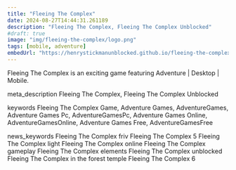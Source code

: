 ```yaml
---
title: "Fleeing The Complex"
date: 2024-08-27T14:44:31.261189
description: "Fleeing The Complex, Fleeing The Complex Unblocked"
#draft: true
image: "img/fleeing-the-complex/logo.png"
tags: [mobile, adventure]
embedUrl: "https://henrystickmanunblocked.github.io/fleeing-the-complex/"
---
```


Fleeing The Complex is an exciting game featuring Adventure | Desktop | Mobile.

meta_description
Fleeing The Complex, Fleeing The Complex Unblocked


keywords
Fleeing The Complex Game, Adventure Games, AdventureGames, Adventure Games Pc, AdventureGamesPc, Adventure Games Online, AdventureGamesOnline, Adventure Games Free, AdventureGamesFree


news_keywords
Fleeing The Complex friv Fleeing The Complex 5 Fleeing The Complex light Fleeing The Complex online Fleeing The Complex gameplay Fleeing The Complex elements Fleeing The Complex unblocked Fleeing The Complex in the forest temple Fleeing The Complex 6
